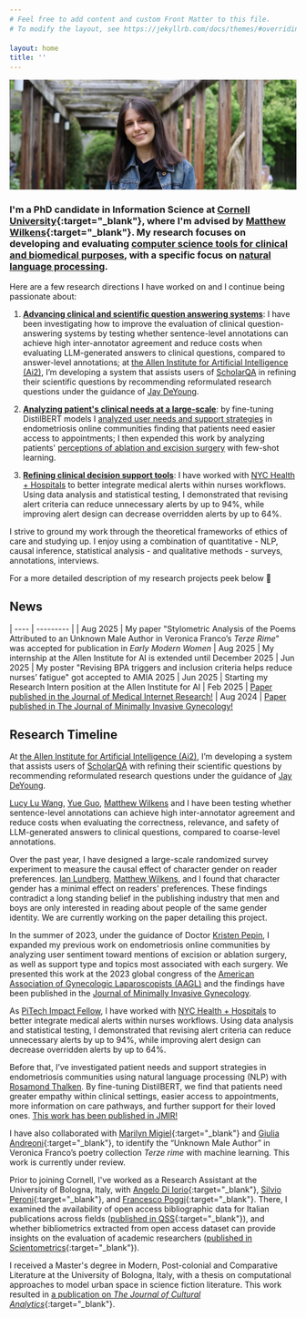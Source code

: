 ```yaml
---
# Feel free to add content and custom Front Matter to this file.
# To modify the layout, see https://jekyllrb.com/docs/themes/#overriding-theme-defaults

layout: home
title: ''
---
```


![A portrait of me at the Cornell Botanic Gardens](assets/IMG_1336_cropped.JPG)

### I'm a PhD candidate in Information Science at [Cornell University](http://infosci.cornell.edu/){:target="_blank"}, where I'm advised by [Matthew Wilkens](https://mattwilkens.com/){:target="_blank"}. My research focuses on developing and evaluating <u>computer science tools for clinical and biomedical purposes</u>, with a specific focus on <u>natural language processing</u>.

Here are a few research directions I have worked on and I continue being passionate about:

1. **<u>Advancing clinical and scientific question answering systems</u>**: I have been investigating how to improve the evaluation of clinical question-answering systems by testing whether sentence-level annotations can achieve high inter-annotator agreement and reduce costs when evaluating LLM-generated answers to clinical questions, compared to answer-level annotations; at [the Allen Institute for Artificial Intelligence (Ai2)](https://allenai.org/), I’m developing a system that assists users of [ScholarQA](https://scholarqa.allen.ai/) in refining their scientific questions by recommending reformulated research questions under the guidance of [Jay DeYoung](https://scholar.google.com/citations?user=f8aP6RMAAAAJ&hl=en).

2. **<u>Analyzing patient's clinical needs at a large-scale</u>**: by fine-tuning DistilBERT models I [analyzed user needs and support strategies](https://doi.org/10.1101/2024.02.27.24303445) in endometriosis online communities finding that patients need easier access to appointments; I then expended this work by analyzing patients' [perceptions of ablation and excision surgery](https://doi.org/10.1016/j.jmig.2024.08.001) with few-shot learning.

3. **<u>Refining clinical decision support tools</u>**: I have worked with [NYC Health + Hospitals](https://www.nychealthandhospitals.org/) to better integrate medical alerts within nurses workflows. Using data analysis and statistical testing, I demonstrated that revising alert criteria can reduce unnecessary alerts by up to 94%, while improving alert design can decrease overridden alerts by up to 64%.

I strive to ground my work through the theoretical frameworks of ethics of care and studying up. I enjoy using a combination of quantitative - NLP, causal inference, statistical analysis - and qualitative methods - surveys, annotations, interviews.

For a more detailed description of my research projects peek below 👀

## News

| ---- | --------- |
| Aug 2025 | My paper "Stylometric Analysis of the Poems Attributed to an Unknown Male Author in Veronica Franco’s _Terze Rime_" was accepted for publication in _Early Modern Women_ 
| Aug 2025 | My internship at the Allen Institute for AI is extended until December 2025
| Jun 2025 | My poster "Revising BPA triggers and inclusion criteria helps reduce nurses’ fatigue" got accepted to AMIA 2025
| Jun 2025 | Starting my Research Intern position at the Allen Institute for AI 
| Feb 2025 | [Paper published in the Journal of Medical Internet Research!](https://doi.org/10.1101/2024.02.27.24303445)
| Aug 2024 | [Paper published in The Journal of Minimally Invasive Gynecology!](https://doi.org/10.1016/j.jmig.2024.08.001)

## Research Timeline
At [the Allen Institute for Artificial Intelligence (Ai2)](https://allenai.org/), I’m developing a system that assists users of [ScholarQA](https://scholarqa.allen.ai/) with refining their scientific questions by recommending reformulated research questions under the guidance of [Jay DeYoung](https://scholar.google.com/citations?user=f8aP6RMAAAAJ&hl=en).

[Lucy Lu Wang](https://www.llwang.net/), [Yue Guo](https://yueguo-50.github.io/), [Matthew Wilkens](https://mattwilkens.com/) and I have been testing whether sentence-level annotations can achieve high inter-annotator agreement and reduce costs when evaluating the correctness, relevance, and safety of LLM-generated answers to clinical questions, compared to coarse-level annotations.

Over the past year, I have designed a large-scale randomized survey experiment to measure the causal effect of character gender on reader preferences. [Ian Lundberg](https://www.ianlundberg.org/), [Matthew Wilkens](https://mattwilkens.com/), and I found that character gender has a minimal effect on readers' preferences. These findings contradict a long standing belief in the publishing industry that men and boys are only interested in reading about people of the same gender identity. We are currently working on the paper detailing this project.

In the summer of 2023, under the guidance of Doctor [Kristen Pepin](https://weillcornell.org/kristen-pepin-md-phd), I expanded my previous work on endometriosis online communities by analyzing user sentiment toward mentions of excision or ablation surgery, as well as support type and topics most associated with each surgery. We presented this work at the 2023 global congress of the [American Association of Gynecologic Laparoscopists (AAGL)](aagl.org) and the findings have been published in the [Journal of Minimally Invasive Gynecology](https://doi.org/10.1016/j.jmig.2024.08.001).

As [PiTech Impact Fellow](https://www.pi.tech.cornell.edu/), I have worked with [NYC Health + Hospitals](https://www.nychealthandhospitals.org/) to better integrate medical alerts within nurses workflows. Using data analysis and statistical testing, I demonstrated that revising alert criteria can reduce unnecessary alerts by up to 94%, while improving alert design can decrease overridden alerts by up to 64%.

Before that, I’ve investigated patient needs and support strategies in endometriosis communities using natural language processing (NLP) with [Rosamond Thalken](https://rosamondthalken.com/). By fine-tuning DistilBERT, we find that patients need greater empathy within clinical settings, easier access to appointments, more information on care pathways, and further support for their loved ones. [This work has been published in JMIR!](https://doi.org/10.1101/2024.02.27.24303445)

I have also collaborated with [Marilyn Migiel](https://romancestudies.cornell.edu/marilyn-migiel){:target="_blank"} and [Giulia Andreoni](https://romancestudies.cornell.edu/giulia-andreoni){:target="_blank"}, to identify the “Unknown Male Author” in Veronica Franco’s poetry collection *Terze rime* with machine learning. This work is currently under review.

Prior to joining Cornell, I've worked as a Research Assistant at the University of Bologna, Italy, with [Angelo Di Iorio](https://www.unibo.it/sitoweb/angelo.diiorio/en){:target="_blank"}, [Silvio Peroni](https://essepuntato.it/){:target="_blank"}, and [Francesco Poggi](http://personale.unimore.it/rubrica/dettaglio/fpoggi){:target="_blank"}. There, I examined the availability of open access bibliographic data for Italian publications across fields ([published in QSS](https://doi.org/10.1162/qss_a_00203){:target="_blank"}), and whether bibliometrics extracted from open access dataset can provide insights on the evaluation of academic researchers ([published in Scientometrics](https://doi.org/10.1007/s11192-022-04581-6){:target="_blank"}).

I received a Master's degree in Modern, Post-colonial and Comparative Literature at the University of Bologna, Italy, with a thesis on computational approaches to model urban space in science fiction literature. This work resulted in [a publication on _The Journal of Cultural Analytics_](https://doi.org/10.22148/001c.18120){:target="_blank"}.

<br/>